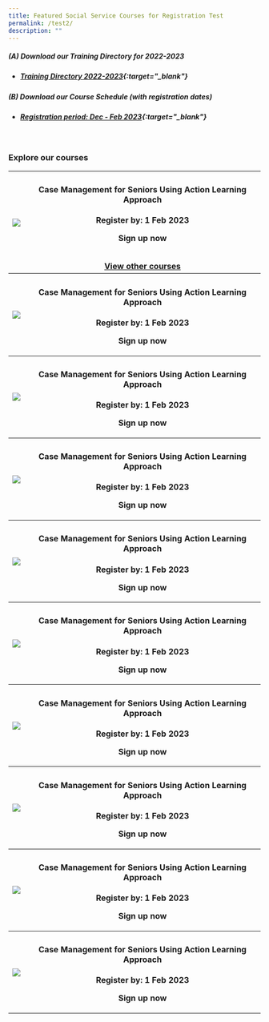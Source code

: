 ```yaml
---
title: Featured Social Service Courses for Registration Test
permalink: /test2/
description: ""
---
```

##### **(A) Download our Training Directory for 2022-2023**
* ##### [Training Directory 2022-2023](/files/Files%20for%20Learners/FY22-Training-Directory-updated-1Sept22.pdf){:target="_blank"} 

##### **(B) Download our Course Schedule (with registration dates)** <br>
* ##### [Registration period: Dec - Feb 2023](/files/Files%20for%20Learners/Monthly%20Featured%20Courses%20-%20Dec%20to%20Mar%202023.pdf){:target="_blank"}

<br>

<h3><b>Explore our courses</b></h3>

<table>
	<tbody><tr>
	<th><img src="https://d33wubrfki0l68.cloudfront.net/e85eaca82bc23935d8f19586ce6f89f49020d0a2/e0cc2/images/website-grid.png"></th><th><h4>Case Management for Seniors Using Action Learning Approach</h4><p>Register by: 1 Feb 2023</p><p>Sign up now</p><br><a href="https://www.ssi.gov.sg/training/eldercare/">View other courses</a>
</th></tr><tr>
	<th><img src="https://d33wubrfki0l68.cloudfront.net/e85eaca82bc23935d8f19586ce6f89f49020d0a2/e0cc2/images/website-grid.png"></th><th><h4>Case Management for Seniors Using Action Learning Approach</h4><p>Register by: 1 Feb 2023</p><p>Sign up now</p>
	</th></tr><tr>
		</tr><tr>
	<th><img src="https://d33wubrfki0l68.cloudfront.net/e85eaca82bc23935d8f19586ce6f89f49020d0a2/e0cc2/images/website-grid.png"></th><th><h4>Case Management for Seniors Using Action Learning Approach</h4><p>Register by: 1 Feb 2023</p><p>Sign up now</p>
	</th></tr><tr>
		</tr><tr>
	<th><img src="https://d33wubrfki0l68.cloudfront.net/e85eaca82bc23935d8f19586ce6f89f49020d0a2/e0cc2/images/website-grid.png"></th><th><h4>Case Management for Seniors Using Action Learning Approach</h4><p>Register by: 1 Feb 2023</p><p>Sign up now</p>
	</th></tr><tr>
		</tr><tr>
	<th><img src="https://d33wubrfki0l68.cloudfront.net/e85eaca82bc23935d8f19586ce6f89f49020d0a2/e0cc2/images/website-grid.png"></th><th><h4>Case Management for Seniors Using Action Learning Approach</h4><p>Register by: 1 Feb 2023</p><p>Sign up now</p>
	</th></tr><tr>
			</tr><tr>
	<th><img src="https://d33wubrfki0l68.cloudfront.net/e85eaca82bc23935d8f19586ce6f89f49020d0a2/e0cc2/images/website-grid.png"></th><th><h4>Case Management for Seniors Using Action Learning Approach</h4><p>Register by: 1 Feb 2023</p><p>Sign up now</p>
	</th></tr><tr>
</tr><tr>
	<th><img src="https://d33wubrfki0l68.cloudfront.net/e85eaca82bc23935d8f19586ce6f89f49020d0a2/e0cc2/images/website-grid.png"></th><th><h4>Case Management for Seniors Using Action Learning Approach</h4><p>Register by: 1 Feb 2023</p><p>Sign up now</p>
	</th></tr><tr>
		</tr><tr>
	<th><img src="https://d33wubrfki0l68.cloudfront.net/e85eaca82bc23935d8f19586ce6f89f49020d0a2/e0cc2/images/website-grid.png"></th><th><h4>Case Management for Seniors Using Action Learning Approach</h4><p>Register by: 1 Feb 2023</p><p>Sign up now</p>
	</th></tr><tr>
		</tr><tr>
	<th><img src="https://d33wubrfki0l68.cloudfront.net/e85eaca82bc23935d8f19586ce6f89f49020d0a2/e0cc2/images/website-grid.png"></th><th><h4>Case Management for Seniors Using Action Learning Approach</h4><p>Register by: 1 Feb 2023</p><p>Sign up now</p>
	</th></tr><tr>
		</tr><tr>
	<th><img src="https://d33wubrfki0l68.cloudfront.net/e85eaca82bc23935d8f19586ce6f89f49020d0a2/e0cc2/images/website-grid.png"></th><th><h4>Case Management for Seniors Using Action Learning Approach</h4><p>Register by: 1 Feb 2023</p><p>Sign up now</p>
	</th></tr><tr></tr></tbody></table>